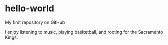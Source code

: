 # hello-world
My first repository on GitHub

I enjoy listening to music, playing basketball, and rooting for the Sacramento Kings.
